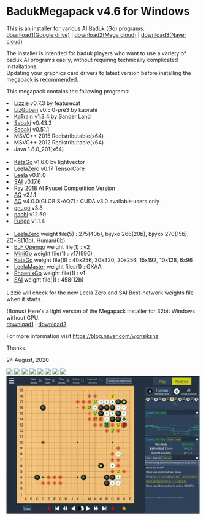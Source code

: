 # BadukMegapack v4.6 for Windows
This is an installer for various AI Baduk (Go) programs:<br>
<a href="https://drive.google.com/uc?export=download&id=1OXiN6mJ2E52l__rVvbuRz1R44UifJVbo">download1(Google drive)</a> | <a href="https://mega.nz/file/nMhDFBKL#zuRG3gFIFSMlSBZS7hMLJm_HnJXYCBQlAqSJ0dcy1kU">download2(Mega cloud)</a> | <a href="http://naver.me/Ggx7CEcQ">download3(Naver cloud)</a>

The installer is intended for baduk players who want to use a variety of baduk AI programs easily, without requiring technically complicated installations.<br>
Updating your graphics card drivers to latest version before installing the megapack is recommended.

This megapack contains the following programs:

<li><a href="https://github.com/featurecat/lizzie" target="_blank">Lizzie</a> v0.7.3 by featurecat<br>
<li><a href="https://github.com/kaorahi/lizgoban" target="_blank">LizGoban</a> v0.5.0-pre3 by kaorahi<br>
<li><a href="https://github.com/sanderland/katrain" target="_blank">KaTrain</a> v1.3.4 by Sander Land<br>
<li><a href="https://github.com/SabakiHQ/Sabaki" target="_blank">Sabaki</a> v0.43.3<br>
<li><a href="https://github.com/SabakiHQ/Sabaki" target="_blank">Sabaki</a> v0.51.1<br>
<li>MSVC++ 2015 Redistributable(x64)<br>
<li>MSVC++ 2012 Redistributable(x64)<br>
<li>Java 1.8.0_201(x64)<br>
<br>
<li><a href="https://github.com/lightvector/KataGo" target="_blank">KataGo</a> v1.6.0 by lightvector<br>
<li><a href="https://github.com/leela-zero/leela-zero" target="_blank">LeelaZero</a> v0.17 TensorCore<br>
<li><a href="https://sjeng.org/leela.html" target="_blank">Leela</a> v0.11.0<br>
<li><a href="https://github.com/sai-dev/sai" target="_blank">SAI</a> v0.17.6<br>
<li><a href="https://github.com/zakki/Ray" target="_blank">Ray</a> 2018 AI Ryusei Competition Version<br>
<li><a href="https://github.com/ymgaq/AQ" target="_blank">AQ</a> v2.1.1<br>
<li><a href="https://github.com/ymgaq/AQ" target="_blank">AQ</a> v4.0.0(GLOBIS-AQZ) : CUDA v3.0 available users only<br>
<li><a href="https://www.gnu.org/software/gnugo/" target="_blank">gnugo</a> v3.8<br>
<li><a href="https://github.com/pasky/pachi" target="_blank">pachi</a> v12.50<br>
<li><a href="https://sourceforge.net/projects/fuego/" target="_blank">Fuego</a> v1.1.4<br>
<br>
<li><a href="http://zero.sjeng.org/" target="_blank">LeelaZero</a> weight file(5) : 275(40b), bjiyxo 266(20b), bjiyxo 270(15b), ZQ-i8(10b), Human(6b)<br>
<li><a href="https://github.com/pytorch/ELF" target="_blank">ELF Opengo</a> weight file(1) : v2<br>
<li><a href="https://github.com/tensorflow/minigo" target="_blank">MiniGo</a> weight file(1) : v17(990)<br>
<li><a href="https://d3dndmfyhecmj0.cloudfront.net/index.html">KataGo</a> weight file(6) : 40x256, 30x320, 20x256, 15x192, 10x128, 6x96<br>
<li><a href="https://github.com/pangafu/LeelaMasterWeight" target="_blank">LeelaMaster</a> weight files(1) : GXAA<br>
<li><a href="https://github.com/Tencent/PhoenixGo" target="_blank">PhoenixGo</a> weight file(1) : v1<br>
<li><a href="http://sai.unich.it/" target="_blank">SAI</a> weight file(1) : 458(12b)<br>
<br>
Lizzie will check for the new Leela Zero and SAI Best-network weights file when it starts.

(Bonus) Here's a light version of the Megapack installer for 32bit Windows without GPU.<br>
<a href="https://drive.google.com/uc?export=download&id=1H_GOwioU3INIoFEqxg1pycucynriIpSF">download1</a> | <a href="http://naver.me/x7tUPVBN">download2</a>

For more information visit https://blog.naver.com/wonsiksnz

Thanks.


24 August, 2020

<img src="https://github.com/wonsiks/BadukMegapack/blob/master/megapack.png">

<img src="https://github.com/wonsiks/BadukMegapack/blob/master/config1.png">

<img src="https://github.com/wonsiks/BadukMegapack/blob/master/config2.png">

<img src="https://github.com/wonsiks/BadukMegapack/blob/master/config3.png">

<img src="https://github.com/wonsiks/BadukMegapack/blob/master/lizzie.png">

<img src="https://github.com/wonsiks/BadukMegapack/blob/master/sabaki.png">

<img src="https://github.com/wonsiks/BadukMegapack/blob/master/lizgoban.png">

<img src="https://github.com/wonsiks/BadukMegapack/blob/master/run_lizgoban.png">

<img src="https://raw.githubusercontent.com/sanderland/katrain/master/screenshots/analysis.png">
